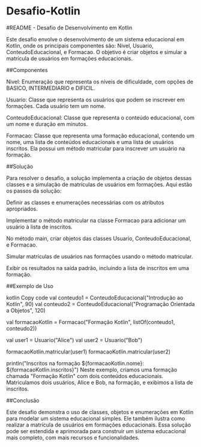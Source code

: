 # Desafio-Kotlin

#README - Desafio de Desenvolvimento em Kotlin

Este desafio envolve o desenvolvimento de um sistema educacional em Kotlin, onde os principais componentes são: Nivel, Usuario, ConteudoEducacional, e Formacao. O objetivo é criar objetos e simular a matrícula de usuários em formações educacionais.

##Componentes

Nivel: Enumeração que representa os níveis de dificuldade, com opções de BASICO, INTERMEDIARIO e DIFICIL.

Usuario: Classe que representa os usuários que podem se inscrever em formações. Cada usuário tem um nome.

ConteudoEducacional: Classe que representa o conteúdo educacional, com um nome e duração em minutos.

Formacao: Classe que representa uma formação educacional, contendo um nome, uma lista de conteúdos educacionais e uma lista de usuários inscritos. Ela possui um método matricular para inscrever um usuário na formação.

##Solução

Para resolver o desafio, a solução implementa a criação de objetos dessas classes e a simulação de matrículas de usuários em formações. Aqui estão os passos da solução:

Definir as classes e enumerações necessárias com os atributos apropriados.

Implementar o método matricular na classe Formacao para adicionar um usuário à lista de inscritos.

No método main, criar objetos das classes Usuario, ConteudoEducacional, e Formacao.

Simular matrículas de usuários nas formações usando o método matricular.

Exibir os resultados na saída padrão, incluindo a lista de inscritos em uma formação.

##Exemplo de Uso

kotlin
Copy code
val conteudo1 = ConteudoEducacional("Introdução ao Kotlin", 90)
val conteudo2 = ConteudoEducacional("Programação Orientada a Objetos", 120)

val formacaoKotlin = Formacao("Formação Kotlin", listOf(conteudo1, conteudo2))

val user1 = Usuario("Alice")
val user2 = Usuario("Bob")

formacaoKotlin.matricular(user1)
formacaoKotlin.matricular(user2)

println("Inscritos na formação ${formacaoKotlin.nome}: ${formacaoKotlin.inscritos}")
Neste exemplo, criamos uma formação chamada "Formação Kotlin" com dois conteúdos educacionais. Matriculamos dois usuários, Alice e Bob, na formação, e exibimos a lista de inscritos.

##Conclusão

Este desafio demonstra o uso de classes, objetos e enumerações em Kotlin para modelar um sistema educacional simples. Ele também ilustra como realizar a matrícula de usuários em formações educacionais. Essa solução pode ser estendida e aprimorada para construir um sistema educacional mais completo, com mais recursos e funcionalidades.
